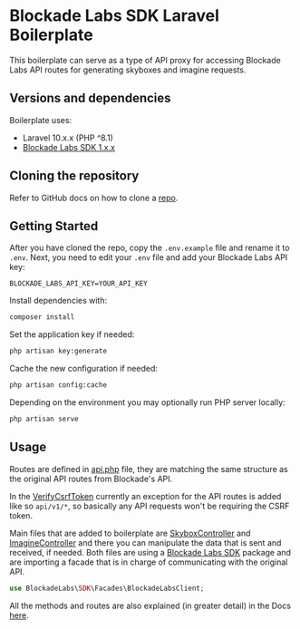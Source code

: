 # Blockade Labs SDK Laravel Boilerplate

This boilerplate can serve as a type of API proxy for accessing Blockade Labs API routes for
generating skyboxes and imagine requests.

## Versions and dependencies

Boilerplate uses:

- Laravel 10.x.x (PHP ^8.1)
- [Blockade Labs SDK 1.x.x](https://github.com/Blockade-Games/BlockadeLabs-SDK-Laravel)

## Cloning the repository

Refer to GitHub docs on how to clone a [repo](https://docs.github.com/en/repositories/creating-and-managing-repositories/cloning-a-repository).

## Getting Started

After you have cloned the repo, copy the `.env.example` file and rename it to `.env`.
Next, you need to edit your `.env` file and add your Blockade Labs API key:

`BLOCKADE_LABS_API_KEY=YOUR_API_KEY`

Install dependencies with:

```bash
composer install
```

Set the application key if needed:

```bash
php artisan key:generate
```

Cache the new configuration if needed:

```bash
php artisan config:cache
```

Depending on the environment you may optionally
run PHP server locally:

```bash
php artisan serve
```

## Usage

Routes are defined in [api.php](routes/api.php) file, they are matching the same structure as the 
original API routes from Blockade's API.

In the [VerifyCsrfToken](app/Http/Middleware/VerifyCsrfToken.php) currently an exception for the API routes 
is added like so `api/v1/*`, so basically any API requests won't be requiring the CSRF token.

Main files that are added to boilerplate are [SkyboxController](app/Http/Controllers/API/SkyboxController.php)
and [ImagineController](app/Http/Controllers/API/ImagineController.php) and there you can manipulate the
data that is sent and received, if needed. Both files are using a [Blockade Labs SDK](https://github.com/Blockade-Games/BlockadeLabs-SDK-Laravel)
package and are importing a facade that is in charge of  communicating with the original API. 

```php
use BlockadeLabs\SDK\Facades\BlockadeLabsClient;
```

All the methods and routes are also explained (in greater detail) in the Docs
[here](https://api-documentation.blockadelabs.com).
